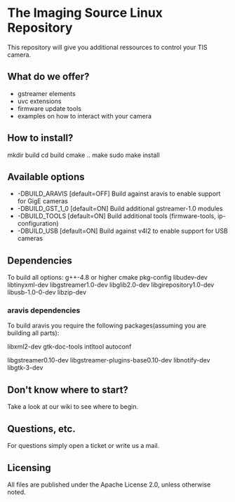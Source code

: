 # The Imaging Source Linux Repository

This repository will give you additional ressources to control your TIS camera.

## What do we offer?

* gstreamer elements
* uvc extensions
* firmware update tools
* examples on how to interact with your camera

## How to install?

mkdir build
cd build
cmake ..
make
sudo make install

## Available options

* -DBUILD_ARAVIS [default=OFF]
Build against aravis to enable support for GigE cameras
* -DBUILD_GST_1_0 [default=ON]
Build additional gstreamer-1.0 modules
* -DBUILD_TOOLS [default=ON]
Build additional tools (firmware-tools, ip-configuration)
* -DBUILD_USB [default=ON]
Build against v4l2 to enable support for USB cameras


## Dependencies

To build all options:
g++-4.8 or higher
cmake
pkg-config
libudev-dev
libtinyxml-dev
libgstreamer1.0-dev
libglib2.0-dev
libgirepository1.0-dev
libusb-1.0-0-dev
libzip-dev

### aravis dependencies

To build aravis you require the following packages(assuming you are building all parts):

libxml2-dev
gtk-doc-tools
intltool
autoconf

libgstreamer0.10-dev
libgstreamer-plugins-base0.10-dev
libnotify-dev
libgtk-3-dev


## Don't know where to start?

Take a look at our wiki to see where to begin.

## Questions, etc.

For questions simply open a ticket or write us a mail.

## Licensing

All files are published under the Apache License 2.0, unless otherwise noted.
